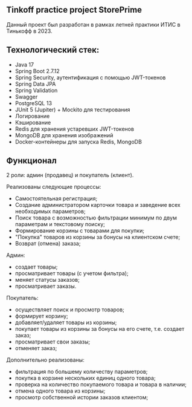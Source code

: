 ## Tinkoff practice project StorePrime
Данный проект был разработан в рамках летней практики ИТИС в Тинькофф в 2023.

## Технологический стек:
- Java 17
- Spring Boot 2.7.12 
- Spring Security, аутентификация с помощью JWT-токенов
- Spring Data JPA
- Spring Validation
- Swagger
- PostgreSQL 13
- JUnit 5 (Jupiter) + Mockito для тестирования
- Логирование
- Кэширование
- Redis для хранения устаревших JWT-токенов
- MongoDB для хранения изображений
- Docker-контейнеры для запуска Redis, MongoDB 

## Функционал
2 роли: админ (продавец) и покупатель (клиент).

Реализованы следующие процессы:
- Самостоятельная регистрация;
- Создание администратором карточки товара и заведение всех необходимых параметров;
- Поиск товара с возможностью фильтрации минимум по двум параметрам и текстовому поиску;
- Формирование корзины с товарами для покупки;
- "Покупка" товаров из корзины за бонусы на клиентском счете;
- Возврат (отмена) заказа;
  
Админ:
- создает товары;
- просматривает товары (с учетом фильтра);
- меняет статусы заказов;
- просматривает заказы.
  
Покупатель:
- осуществляет поиск и просмотр товаров;
- формирует корзину;
- добавляет/удаляет товары из корзины;
- покупает товары из корзины за бонусы на его счете, т.е. создает заказ;
- просматривает свои заказы;
- отменяет заказ;

Дополнительно реализованы:
- фильтрация по большему количеству параметров;
- покупка в корзине нескольких единиц одного товара;
- проверка на количество покупаемого товара и товара в наличии;
- отмена одного товара из корзины;
- просмотр собственной истории заказов клиентом;
